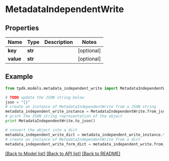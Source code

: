 # MetadataIndependentWrite



## Properties
Name | Type | Description | Notes
------------ | ------------- | ------------- | -------------
**key** | **str** |  | [optional] 
**value** | **str** |  | [optional] 

## Example

```python
from tpdk.models.metadata_independent_write import MetadataIndependentWrite

# TODO update the JSON string below
json = "{}"
# create an instance of MetadataIndependentWrite from a JSON string
metadata_independent_write_instance = MetadataIndependentWrite.from_json(json)
# print the JSON string representation of the object
print MetadataIndependentWrite.to_json()

# convert the object into a dict
metadata_independent_write_dict = metadata_independent_write_instance.to_dict()
# create an instance of MetadataIndependentWrite from a dict
metadata_independent_write_form_dict = metadata_independent_write.from_dict(metadata_independent_write_dict)
```
[[Back to Model list]](../README.md#documentation-for-models) [[Back to API list]](../README.md#documentation-for-api-endpoints) [[Back to README]](../README.md)


